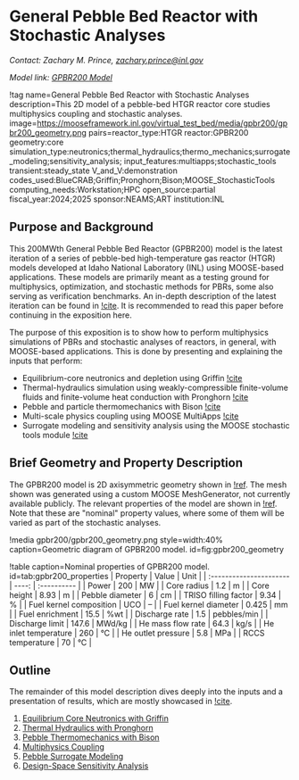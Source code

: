 # General Pebble Bed Reactor with Stochastic Analyses

*Contact: Zachary M. Prince, zachary.prince@inl.gov*

*Model link: [GPBR200 Model](https://github.com/idaholab/virtual_test_bed/tree/main/htgr/gpbr200)*

!tag name=General Pebble Bed Reactor with Stochastic Analyses
     description=This 2D model of a pebble-bed HTGR reactor core studies multiphysics coupling and stochastic analyses.
     image=https://mooseframework.inl.gov/virtual_test_bed/media/gpbr200/gpbr200_geometry.png
     pairs=reactor_type:HTGR
           reactor:GPBR200
           geometry:core
           simulation_type:neutronics;thermal_hydraulics;thermo_mechanics;surrogate_modeling;sensitivity_analysis;
           input_features:multiapps;stochastic_tools
           transient:steady_state
           V_and_V:demonstration
           codes_used:BlueCRAB;Griffin;Pronghorn;Bison;MOOSE_StochasticTools
           computing_needs:Workstation;HPC
           open_source:partial
           fiscal_year:2024;2025
           sponsor:NEAMS;ART
           institution:INL

## Purpose and Background

This 200MWth General Pebble Bed Reactor (GPBR200) model is the latest iteration
of a series of pebble-bed high-temperature gas reactor (HTGR) models developed at Idaho
National Laboratory (INL) using MOOSE-based applications. These models are
primarily meant as a testing ground for multiphysics, optimization, and
stochastic methods for PBRs, some also serving as verification benchmarks. An
in-depth description of the latest iteration can be found in
[!cite](prince2024Sensitivity). It is recommended to read this paper before
continuing in the exposition here.

The purpose of this exposition is to show how to perform multiphysics
simulations of PBRs and stochastic analyses of reactors, in general, with
MOOSE-based applications. This is done by presenting and explaining the inputs
that perform:

- Equilibrium-core neutronics and depletion using Griffin [!cite](wang2025Griffin)
- Thermal-hydraulics simulation using weakly-compressible finite-volume fluids
  and finite-volume heat conduction with Pronghorn [!cite](novak2021Pronghorn)
- Pebble and particle thermomechanics with Bison [!cite](BISON)
- Multi-scale physics coupling using MOOSE MultiApps [!cite](giudicelli2024moose)
- Surrogate modeling and sensitivity analysis using the MOOSE stochastic tools
  module [!cite](Slaughter2023)

## Brief Geometry and Property Description

The GPBR200 model is 2D axisymmetric geometry shown in
[!ref](fig:gpbr200_geometry). The mesh shown was generated using a custom MOOSE
MeshGenerator, not currently available publicly. The relevant properties of the
model are shown in [!ref](tab:gpbr200_properties). Note that these are "nominal"
property values, where some of them will be varied as part of the stochastic
analyses.

!media gpbr200/gpbr200_geometry.png
    style=width:40%
    caption=Geometric diagram of GPBR200 model.
    id=fig:gpbr200_geometry

!table caption=Nominal properties of GPBR200 model. id=tab:gpbr200_properties
| Property                | Value | Unit        |
| :---------------------- | ----: | :---------- |
| Power                   | 200   | MW          |
| Core radius             | 1.2   | m           |
| Core height             | 8.93  | m           |
| Pebble diameter         | 6     | cm          |
| TRISO filling factor    | 9.34  | %           |
| Fuel kernel composition | UCO   | –           |
| Fuel kernel diameter    | 0.425 | mm          |
| Fuel enrichment         | 15.5  | %wt         |
| Discharge rate          | 1.5   | pebbles/min |
| Discharge limit         | 147.6 | MWd/kg      |
| He mass flow rate       | 64.3  | kg/s        |
| He inlet temperature    | 260   | °C          |
| He outlet pressure      | 5.8   | MPa         |
| RCCS temperature        | 70    | °C          |

## Outline

The remainder of this model description dives deeply into the inputs and a
presentation of results, which are mostly showcased in
[!cite](prince2024Sensitivity).

1. [Equilibrium Core Neutronics with Griffin](gpbr200/core_neutronics.md)
1. [Thermal Hydraulics with Pronghorn](gpbr200/core_thermal_hydraulics.md)
1. [Pebble Thermomechanics with Bison](gpbr200/pebble_thermomechanics.md)
1. [Multiphysics Coupling](gpbr200/coupling.md)
1. [Pebble Surrogate Modeling](gpbr200/pebble_surrogate_modeling.md)
1. [Design-Space Sensitivity Analysis](gpbr200/sensitivity_analysis.md)

